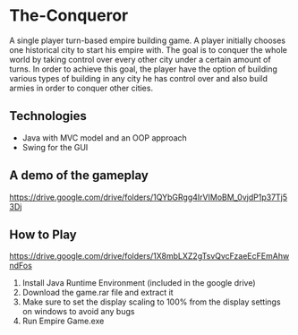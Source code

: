 # The-Conqueror
A single player turn-based empire building game. A player initially chooses one historical city to start his empire with. The goal is to conquer the whole world by taking control over every other city under a certain amount of turns. In order to achieve this goal, the player have the option of building various types of building in any city he has control over and also build armies in order to conquer other cities.
## Technologies
- Java with MVC model and an OOP approach
- Swing for the GUI
## A demo of the gameplay
https://drive.google.com/drive/folders/1QYbGRgg4IrVIMoBM_0vjdP1p37Tj53Dj
## How to Play
https://drive.google.com/drive/folders/1X8mbLXZ2gTsvQvcFzaeEcFEmAhwndFos

1. Install Java Runtime Environment (included in the google drive)
2. Download the game.rar file and extract it
3. Make sure to set the display scaling to 100% from the display settings on windows to avoid any bugs
4. Run Empire Game.exe
